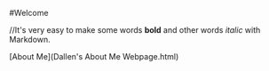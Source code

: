 #Welcome

//It's very easy to make some words **bold** and other words *italic* with Markdown. 


[About Me](Dallen's About Me Webpage.html)
